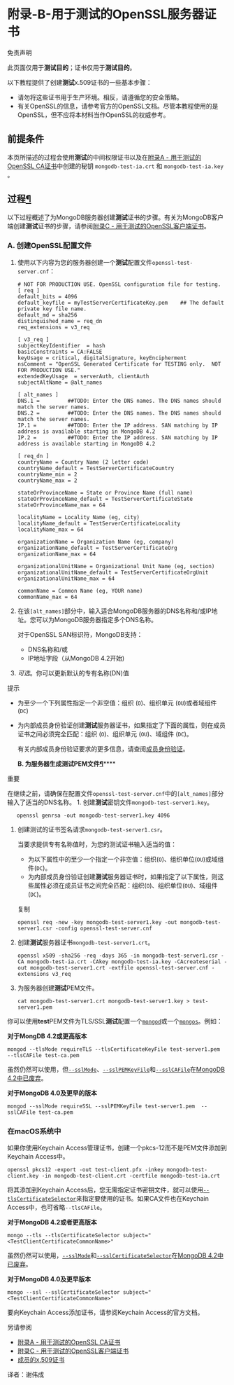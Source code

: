 # 附录-B-用于测试的OpenSSL服务器证书

免责声明

此页面仅用于**测试目的**；证书仅用于**测试目的**。

以下教程提供了创建**测试**x.509证书的一些基本步骤：

* 请勿将这些证书用于生产环境。相反，请遵循您的安全策略。
* 有关OpenSSL的信息，请参考官方的OpenSSL文档。尽管本教程使用的是OpenSSL，但不应将本材料当作OpenSSL的权威参考。

## 前提条件

本页所描述的过程会使用**测试**的中间权限证书以及在[附录A - 用于测试的OpenSSL CA证书](https://docs.mongodb.com/manual/appendix/security/appendixA-openssl-ca/)中创建的秘钥 `mongodb-test-ia.crt` 和 `mongodb-test-ia.key` 。

## 过程[¶](https://docs.mongodb.com/manual/appendix/security/appendixB-openssl-server/#procedure)

以下过程概述了为MongoDB服务器创建**测试**证书的步骤。有关为MongoDB客户端创建**测试**证书的步骤，请参阅[附录C - 用于测试的OpenSSL客户端证书](https://docs.mongodb.com/manual/appendix/security/appendixC-openssl-client/)。

### A. 创建OpenSSL配置文件

1. 使用以下内容为您的服务器创建一个**测试**配置文件`openssl-test-server.cnf`：

   ```text
   # NOT FOR PRODUCTION USE. OpenSSL configuration file for testing.
   [ req ]
   default_bits = 4096
   default_keyfile = myTestServerCertificateKey.pem    ## The default private key file name.
   default_md = sha256
   distinguished_name = req_dn
   req_extensions = v3_req

   [ v3_req ]
   subjectKeyIdentifier  = hash
   basicConstraints = CA:FALSE
   keyUsage = critical, digitalSignature, keyEncipherment
   nsComment = "OpenSSL Generated Certificate for TESTING only.  NOT FOR PRODUCTION USE."
   extendedKeyUsage  = serverAuth, clientAuth
   subjectAltName = @alt_names

   [ alt_names ]
   DNS.1 =         ##TODO: Enter the DNS names. The DNS names should match the server names.
   DNS.2 =         ##TODO: Enter the DNS names. The DNS names should match the server names.
   IP.1 =          ##TODO: Enter the IP address. SAN matching by IP address is available starting in MongoDB 4.2
   IP.2 =          ##TODO: Enter the IP address. SAN matching by IP address is available starting in MongoDB 4.2

   [ req_dn ]
   countryName = Country Name (2 letter code)
   countryName_default = TestServerCertificateCountry
   countryName_min = 2
   countryName_max = 2

   stateOrProvinceName = State or Province Name (full name)
   stateOrProvinceName_default = TestServerCertificateState
   stateOrProvinceName_max = 64

   localityName = Locality Name (eg, city)
   localityName_default = TestServerCertificateLocality
   localityName_max = 64

   organizationName = Organization Name (eg, company)
   organizationName_default = TestServerCertificateOrg
   organizationName_max = 64

   organizationalUnitName = Organizational Unit Name (eg, section)
   organizationalUnitName_default = TestServerCertificateOrgUnit
   organizationalUnitName_max = 64

   commonName = Common Name (eg, YOUR name)
   commonName_max = 64
   ```

2. 在该`[alt_names]`部分中，输入适合MongoDB服务器的DNS名称和/或IP地址。您可以为MongoDB服务器指定多个DNS名称。

   对于OpenSSL SAN标识符，MongoDB支持：

   * DNS名称和/或
   * IP地址字段（从MongoDB 4.2开始\)

3. _可选_。你可以更新默认的专有名称\(DN\)值

提示

* 为至少一个下列属性指定一个非空值：组织 \(`O`\)、组织单元 \(`OU`\)或者域组件 \(`DC`\)
* 为内部成员身份验证创建**测试**服务器证书，如果指定了下面的属性，则在成员证书之间必须完全匹配：组织 \(`O`\)、组织单元 \(`OU`\)、域组件 \(`DC`\)。

  有关内部成员身份验证要求的更多信息，请查阅[成员身份验证](https://docs.mongodb.com/manual/core/security-internal-authentication/#internal-auth-x509)。

  **B. 为服务器生成测试PEM文件**[**¶**](https://docs.mongodb.com/manual/appendix/security/appendixB-openssl-server/#b-generate-the-test-pem-file-for-server)\*\*\*\*

重要

在继续之前，请确保在配置文件`openssl-test-server.cnf`中的`[alt_names]`部分输入了适当的DNS名称。 1. 创建**测试**密钥文件`mongodb-test-server1.key`。

```text
   openssl genrsa -out mongodb-test-server1.key 4096
```

1. 创建测试的证书签名请求`mongodb-test-server1.csr`。

   当要求提供专有名称值时，为您的测试证书输入适当的值：

   * 为以下属性中的至少一个指定一个非空值：组织\(`O`\)、组织单位\(`OU`\)或域组件\(`DC`\)。
   * 为内部成员身份验证创建**测试**服务器证书时，如果指定了以下属性，则这些属性必须在成员证书之间完全匹配：组织\(`O`\)、组织单位\(`OU`\)、域组件\(`DC`\)。

   复制

   ```text
   openssl req -new -key mongodb-test-server1.key -out mongodb-test-server1.csr -config openssl-test-server.cnf
   ```

2. 创建**测试**服务器证书`mongodb-test-server1.crt`。

   ```text
   openssl x509 -sha256 -req -days 365 -in mongodb-test-server1.csr -CA mongodb-test-ia.crt -CAkey mongodb-test-ia.key -CAcreateserial -out mongodb-test-server1.crt -extfile openssl-test-server.cnf -extensions v3_req
   ```

3. 为服务器创建**测试**PEM文件。

   ```text
   cat mongodb-test-server1.crt mongodb-test-server1.key > test-server1.pem
   ```

你可以使用**test**PEM文件为TLS/SSL**测试**配置一个[`mongod`](https://docs.mongodb.com/manual/reference/program/mongod/#bin.mongod)或一个[`mongos`](https://docs.mongodb.com/manual/reference/program/mongos/#bin.mongos)。例如：

**对于MongDB 4.2或更高版本**

```text
mongod --tlsMode requireTLS --tlsCertificateKeyFile test-server1.pem  --tlsCAFile test-ca.pem
```

虽然仍然可以使用，但[`--sslMode`](https://docs.mongodb.com/manual/reference/program/mongod/#cmdoption-mongod-sslmode)、[`--sslPEMKeyFile`](https://docs.mongodb.com/manual/reference/program/mongod/#cmdoption-mongod-sslpemkeyfile)和[`--sslCAFile`](https://docs.mongodb.com/manual/reference/program/mongod/#cmdoption-mongod-sslcafile)在[MongoDB 4.2中已废弃](https://docs.mongodb.com/manual/release-notes/4.2/#tls)。

**对于MongoDB 4.0及更早的版本**

```text
mongod --sslMode requireSSL --sslPEMKeyFile test-server1.pem  --sslCAFile test-ca.pem
```

### 在macOS系统中

如果你使用Keychain Access管理证书，创建一个pkcs-12而不是PEM文件添加到Keychain Access中。

```text
openssl pkcs12 -export -out test-client.pfx -inkey mongodb-test-client.key -in mongodb-test-client.crt -certfile mongodb-test-ia.crt
```

将其添加到Keychain Access后，您无需指定证书密钥文件，就可以使用[`--tlsCertificateSelector`](https://docs.mongodb.com/manual/reference/program/mongod/#cmdoption-mongod-tlscertificateselector)来指定要使用的证书。如果CA文件也在Keychain Access中，也可省略`--tlsCAFile`。

**对于MongoDB 4.2或者更高版本**

```text
mongo --tls --tlsCertificateSelector subject="<TestClientCertificateCommonName>"
```

虽然仍然可以使用，[`--sslMode`](https://docs.mongodb.com/manual/reference/program/mongod/#cmdoption-mongod-sslmode)和[`--sslCertificateSelector`](https://docs.mongodb.com/manual/reference/program/mongod/#cmdoption-mongod-sslcertificateselector)在[MongoDB 4.2中已废弃](https://docs.mongodb.com/manual/release-notes/4.2/#tls)。

**对于MongoDB 4.0及更早版本**

```text
mongo --ssl --sslCertificateSelector subject="<TestClientCertificateCommonName>"
```

要向Keychain Access添加证书，请参阅Keychain Access的官方文档。

另请参阅

* [附录A - 用于测试的OpenSSL CA证书](https://docs.mongodb.com/manual/appendix/security/appendixA-openssl-ca/#appendix-ca-certificate)
* [附录C - 用于测试的OpenSSL客户端证书](https://docs.mongodb.com/manual/appendix/security/appendixC-openssl-client/#appendix-client-certificate)
* [成员的x.509证书](https://docs.mongodb.com/manual/tutorial/configure-x509-member-authentication/#x509-member-certificate)

译者：谢伟成

